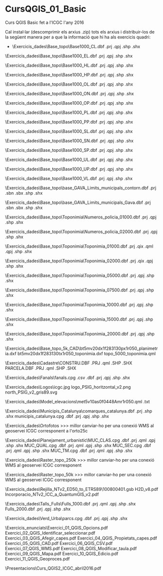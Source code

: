 # CursQGIS_01_Basic
Curs QGIS Basic fet a l'ICGC l'any 2016

Cal instal·lar (descomprimir els arxius .zip) tots els arxius i distribuir-los de la següent manera per a que la informació que hi ha als exercicis quadri:

+ \Exercicis_dades\Base_topo\Base1000_CL.dbf .prj .qpj .shp .shx

\Exercicis_dades\Base_topo\Base1000_EL.dbf .prj .qpj .shp .shx

\Exercicis_dades\Base_topo\Base1000_HL.dbf .prj .qpj .shp .shx

\Exercicis_dades\Base_topo\Base1000_HP.dbf .prj .qpj .shp .shx

\Exercicis_dades\Base_topo\Base1000_OL.dbf .prj .qpj .shp .shx

\Exercicis_dades\Base_topo\Base1000_ON.dbf .prj .qpj .shp .shx

\Exercicis_dades\Base_topo\Base1000_OP.dbf .prj .qpj .shp .shx

\Exercicis_dades\Base_topo\Base1000_PL.dbf .prj .qpj .shp .shx

\Exercicis_dades\Base_topo\Base1000_PP.dbf .prj .qpj .shp .shx

\Exercicis_dades\Base_topo\Base1000_SL.dbf .prj .qpj .shp .shx

\Exercicis_dades\Base_topo\Base1000_SN.dbf .prj .qpj .shp .shx

\Exercicis_dades\Base_topo\Base1000_SP.dbf .prj .qpj .shp .shx

\Exercicis_dades\Base_topo\Base1000_UL.dbf .prj .qpj .shp .shx

\Exercicis_dades\Base_topo\Base1000_UP.dbf .prj .qpj .shp .shx

\Exercicis_dades\Base_topo\Base1000_VL.dbf .prj .qpj .shp .shx

\Exercicis_dades\Base_topo\base_GAVA_Limits_municipals_contorn.dbf .prj .sbn .sbx .shp .shx

\Exercicis_dades\Base_topo\base_GAVA_Limits_municipals_Gava.dbf .prj .sbn .sbx .shp .shx

\Exercicis_dades\Base_topo\Toponimia\Numeros_policia_01000.dbf .prj .qpj .shp .shx

\Exercicis_dades\Base_topo\Toponimia\Numeros_policia_02000.dbf .prj .qpj .shp .shx

\Exercicis_dades\Base_topo\Toponimia\Toponimia_01000.dbf .prj .qix .qml .qpj .shp .shx

\Exercicis_dades\Base_topo\Toponimia\Toponimia_02000.dbf .prj .qix .qpj .shp .shx

\Exercicis_dades\Base_topo\Toponimia\Toponimia_05000.dbf .prj .qpj .shp .shx

\Exercicis_dades\Base_topo\Toponimia\Toponimia_07500.dbf .prj .qpj .shp .shx

\Exercicis_dades\Base_topo\Toponimia\Toponimia_10000.dbf .prj .qpj .shp .shx

\Exercicis_dades\Base_topo\Toponimia\Toponimia_15000.dbf .prj .qpj .shp .shx

\Exercicis_dades\Base_topo\Toponimia\Toponimia_20000.dbf .prj .qpj .shp .shx

\Exercicis_dades\Base_topo_5k_CAD\bt5mv20dx1f283130px1r050_planimetria.dxf
                                  bt5mv20dx1f283130tx1r050_toponimia.dxf
                                  topo_5000_toponimia.qml

\Exercicis_dades\Cadastre\CONSTRU.DBF .PRJ .qml .SHP .SHX
                          PARCELA.DBF .PRJ .qml .SHP .SHX

\Exercicis_dades\Fanals\fanals.cpg .csv .dbf .prj .qpj .shp .shx

\Exercicis_dades\Logos\icgc.jpg
                       logo_PSIG_horitzontal_v2.png
                       north_PSIG_v2_gris89.svg

\Exercicis_dades\Model_elevacions\met5v10as0f0448Amr1r050.qml .txt

\Exercicis_dades\Municipis_Catalunya\comarques_catalunya.dbf .prj .shp .shx
                                     municipis_catalunya.cpg .dbf .prj .qpj .shp .shx

\Exercicis_dades\Ortofotos >>> millor canviar-ho per una conexió WMS al geoservei ICGC corresponent a l'orto25c

\Exercicis_dades\Planejament_urbanistic\MUC_CLAS.cpg .dbf .prj .qml .qpj .shp .shx
                                        MUC_QUAL.cpg .dbf .prj .qml .qpj .shp .shx
                                        MUC_SEC.cpg .dbf .prj .qml .qpj .shp .shx
                                        MUC_TM.cpg .dbf .prj .qml .qpj .shp .shx

\Exercicis_dades\Raster_topo_250k  >>> millor canviar-ho per una conexió WMS al geoservei ICGC corresponent

\Exercicis_dades\Raster_topo_50k  >>> millor canviar-ho per una conexió WMS al geoservei ICGC corresponent

\Exercicis_dades\Rejilla_NTv2_ED50_to_ETRS89\100800401.gsb
                                             H2D_v8.pdf
                                             Incorporacio_NTv2_ICC_a_QuantumGIS_v2.pdf

\Exercicis_dades\Talls_Fulls\Fulls_1000.dbf .prj .qml .qpj .shp .shx
                             Fulls_2000.dbf .prj .qpj .shp .shx

\Exercicis_dades\Verd_Urba\parcs.cpg .dbf .prj .qpj .shp .shx
               
\Exercicis_enunciats\Exercici_01_QGIS_Opcions.pdf
                     Exercici_02_QGIS_Identificar_seleccionar.pdf
                     Exercici_03_QGIS_Afegir_capes.pdf
                     Exercici_04_QGIS_Propietats_capes.pdf
                     Exercici_05_QGIS_CAD.pdf
                     Exercici_06_QGIS_CSV.pdf
                     Exercici_07_QGIS_WMS.pdf
                     Exercici_08_QGIS_Modificar_taula.pdf
                     Exercici_09_QGIS_Mapa.pdf
                     Exercici_10_QGIS_Edicio.pdf
                     Exercici_11_QGIS_Geoproces.pdf

\Presentacions\Curs_QGIS2_ICGC_abril2016.pdf

